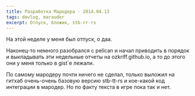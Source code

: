 ```yaml
---
title: Разработка Мародера - 2014.04.13
tags: devlog, marauder
excerpt: Отпуск, бложик, stb-rr-rs
---
```


На этой неделе у меня был отпуск, о даа.

Наконец-то немного разобрался с pelican и начал приводить в порядок и
выкладывать эти недельные отчеты на ozkriff.github.io, а то до этого они
у меня только в gist\`е лежали.

По самому мародеру почти ничего не сделал, только выложил на гитхаб
очень-очень базовую версию stb-tt-rs и кое-какой код интеграции в
мародер. Но по факту текста в игре пока так и нет.

